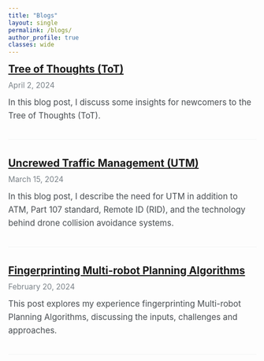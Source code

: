 ```yaml
---
title: "Blogs"
layout: single
permalink: /blogs/
author_profile: true
classes: wide
---
```


<style>
.page__title {
    color: #494e52 !important;
    font-weight: bold;
    font-size: 2.5em;
}

.page__content {
    font-size: 1.2em;
}

.blog-item {
    margin-bottom: 2.5em;
    padding-bottom: 1.5em;
    border-bottom: 1px solid #f2f3f3;
}

.blog-title {
    font-size: 1.5em;
    font-weight: bold;
    margin-bottom: 0.5em;
    color: #494e52;
}

.blog-date {
    font-size: 1.1em;
    color: #7a8288;
    margin-bottom: 0.8em;
}

.blog-excerpt {
    font-size: 1.2em;
    margin-bottom: 0.8em;
    color: #494e52;
    line-height: 1.6;
}

.blog-read-more {
    font-weight: bold;
    font-size: 1.1em;
}
</style>

<div class="blog-item">
    <div class="blog-title">
        <a href="/blogs/tot/">Tree of Thoughts (ToT)</a>
    </div>
    <div class="blog-date">
        April 2, 2024
    </div>
    <div class="blog-excerpt">
        In this blog post, I discuss some insights for newcomers to the Tree of Thoughts (ToT).
    </div>
</div>

<div class="blog-item">
    <div class="blog-title">
        <a href="/blogs/utm/">Uncrewed Traffic Management (UTM)</a>
    </div>
    <div class="blog-date">
        March 15, 2024
    </div>
    <div class="blog-excerpt">
        In this blog post, I describe the need for UTM in addition to ATM, Part 107 standard, Remote ID (RID), and the technology behind drone collision avoidance systems.
    </div>
</div>

<div class="blog-item">
    <div class="blog-title">
        <a href="/blogs/fingerprinting/">Fingerprinting Multi-robot Planning Algorithms</a>
    </div>
    <div class="blog-date">
        February 20, 2024
    </div>
    <div class="blog-excerpt">
        This post explores my experience fingerprinting Multi-robot Planning Algorithms, discussing the inputs, challenges and approaches.
    </div>
</div> 